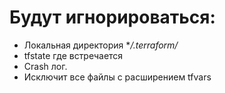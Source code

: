  # Будут игнорироваться:  
* Локальная директория **/.terraform/*
* tfstate где встречается
* Crash лог.
* Исключит все файлы c расширением tfvars






